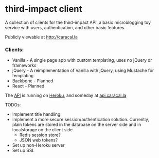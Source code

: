 # third-impact client

A collection of clients for the third-impact API, a basic microblogging toy service with users, authentication, and other basic features.

Publicly viewable at http://caracal.la

### Clients:

* Vanilla - A single page app with custom templating, uses no jQuery or frameworks
* jQuery - A reimplementation of Vanilla with jQuery, using Mustache for templating
* Backbone - Planned
* React - Planned

The [API][api-repo] is running on [Heroku][heroku-api], and someday at [api.caracal.la][final-api]

TODOs:
* Implement title handling
* Implement a more secure session/authentication solution.  Currently, plain tokens are stored in the database on the server side and in localstorage on the client side.
  * Redis session store?
  * JSON web tokens?
* Set up non-Heroku server
* Set up SSL

[api-repo]: https://github.com/caracalla/third-impact-api
[heroku-api]: https://infinite-mesa-56815.herokuapp.com/
[final-api]: https://api.caracal.la/
